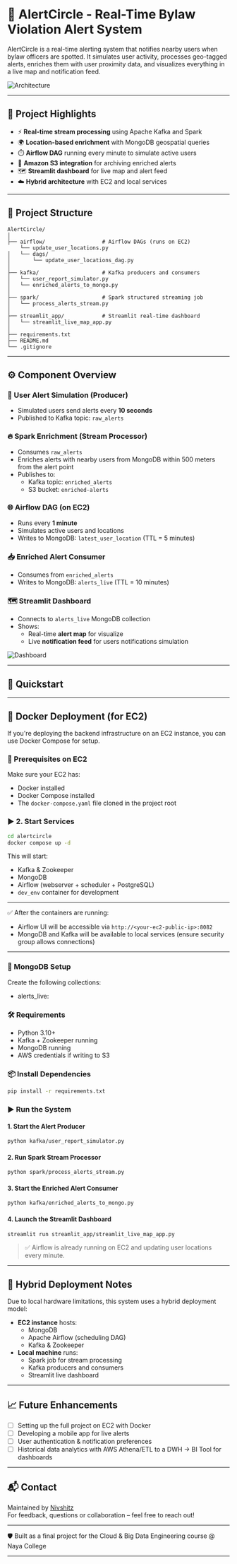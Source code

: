 
# 🚨 AlertCircle - Real-Time Bylaw Violation Alert System

AlertCircle is a real-time alerting system that notifies nearby users when bylaw officers are spotted. It simulates user activity, processes geo-tagged alerts, enriches them with user proximity data, and visualizes everything in a live map and notification feed.

![Architecture](./docs/AlertCircle_FinalVersion.jpg)

---

## 🧠 Project Highlights

- ⚡ **Real-time stream processing** using Apache Kafka and Spark  
- 🌍 **Location-based enrichment** with MongoDB geospatial queries  
- ⏱️ **Airflow DAG** running every minute to simulate active users  
- 💾 **Amazon S3 integration** for archiving enriched alerts  
- 🗺️ **Streamlit dashboard** for live map and alert feed  
- ☁️ **Hybrid architecture** with EC2 and local services  

---

## 📂 Project Structure

```
AlertCircle/
│
├── airflow/                  # Airflow DAGs (runs on EC2)
    └── update_user_locations.py
│   └── dags/
│       └── update_user_locations_dag.py
│
├── kafka/                    # Kafka producers and consumers
│   └── user_report_simulator.py
│   └── enriched_alerts_to_mongo.py
│
├── spark/                    # Spark structured streaming job
│   └── process_alerts_stream.py
│
├── streamlit_app/            # Streamlit real-time dashboard
│   └── streamlit_live_map_app.py
│
├── requirements.txt          
├── README.md                 
└── .gitignore
```

---

## ⚙️ Component Overview

### 🧍 User Alert Simulation (Producer)

- Simulated users send alerts every **10 seconds**
- Published to Kafka topic: `raw_alerts`

### 🔥 Spark Enrichment (Stream Processor)

- Consumes `raw_alerts`
- Enriches alerts with nearby users from MongoDB within 500 meters from the alert point
- Publishes to:
  - Kafka topic: `enriched_alerts`
  - S3 bucket: `enriched-alerts`

### 🌐 Airflow DAG (on EC2)

- Runs every **1 minute**
- Simulates active users and locations
- Writes to MongoDB: `latest_user_location` (TTL = 5 minutes)

### 📥 Enriched Alert Consumer

- Consumes from `enriched_alerts`
- Writes to MongoDB: `alerts_live` (TTL = 10 minutes)

### 🗺️ Streamlit Dashboard

- Connects to `alerts_live` MongoDB collection
- Shows:
  - Real-time **alert map** for visualize
  - Live **notification feed** for users notifications simulation

![Dashboard](./docs/streamlit_dashboard.png)

---

## 🚀 Quickstart
---

## 🐳 Docker Deployment (for EC2)

If you're deploying the backend infrastructure on an EC2 instance, you can use Docker Compose for setup.

### 🔧 Prerequisites on EC2

Make sure your EC2 has:
- Docker installed
- Docker Compose installed
- The `docker-compose.yaml` file cloned in the project root

### ▶️ 2. Start Services

```bash
cd alertcircle
docker compose up -d
```

This will start:
- Kafka & Zookeeper
- MongoDB
- Airflow (webserver + scheduler + PostgreSQL)
- `dev_env` container for development

---

✅ After the containers are running:
- Airflow UI will be accessible via `http://<your-ec2-public-ip>:8082`
- MongoDB and Kafka will be available to local services (ensure security group allows connections)

---

### 🔧 MongoDB Setup

Create the following collections:
- alerts_live:
  

### 🛠️ Requirements

- Python 3.10+
- Kafka + Zookeeper running
- MongoDB running
- AWS credentials if writing to S3

### 📦 Install Dependencies

```bash
pip install -r requirements.txt
```

### ▶️ Run the System

#### 1. Start the Alert Producer

```bash
python kafka/user_report_simulator.py
```

#### 2. Run Spark Stream Processor

```bash
python spark/process_alerts_stream.py
```

#### 3. Start the Enriched Alert Consumer

```bash
python kafka/enriched_alerts_to_mongo.py
```

#### 4. Launch the Streamlit Dashboard

```bash
streamlit run streamlit_app/streamlit_live_map_app.py
```

> ✅ Airflow is already running on EC2 and updating user locations every minute.

---

## 🧭 Hybrid Deployment Notes

Due to local hardware limitations, this system uses a hybrid deployment model:

- **EC2 instance** hosts:
  - MongoDB
  - Apache Airflow (scheduling DAG)
  - Kafka & Zookeeper
- **Local machine** runs:
  - Spark job for stream processing
  - Kafka producers and consumers
  - Streamlit live dashboard

---

## 📈 Future Enhancements

- [ ] Setting up the full project on EC2 with Docker
- [ ] Developing a mobile app for live alerts
- [ ] User authentication & notification preferences
- [ ] Historical data analytics with AWS Athena/ETL to a DWH -> BI Tool for dashboards

---

## 📬 Contact

Maintained by [Nivshitz](https://github.com/Nivshitz)  
For feedback, questions or collaboration – feel free to reach out!

---

🛡️ Built as a final project for the Cloud & Big Data Engineering course @ Naya College

---

